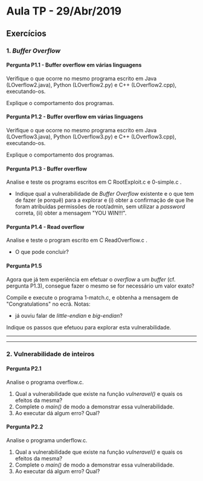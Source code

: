 # Aula TP - 29/Abr/2019

## Exercícios

### 1\. _Buffer Overflow_


#### Pergunta P1.1 - Buffer overflow em várias linguagens

Verifique o que ocorre no mesmo programa escrito em Java (LOverflow2.java), Python (LOverflow2.py) e C++ (LOverflow2.cpp), executando-os.

Explique o comportamento dos programas.


#### Pergunta P1.2 - Buffer overflow em várias linguagens

Verifique o que ocorre no mesmo programa escrito em Java (LOverflow3.java), Python (LOverflow3.py) e C++ (LOverflow3.cpp), executando-os.

Explique o comportamento dos programas.


#### Pergunta P1.3 - Buffer overflow

Analise e teste os programs escritos em C RootExploit.c e 0-simple.c .

+ Indique qual a vulnerabilidade de _Buffer Overflow_ existente e o que tem de fazer (e porquê) para a explorar e (i) obter a confirmação de que lhe foram atribuídas permissões de root/admin, sem utilizar a _password_ correta, (ii) obter a mensagem "YOU WIN!!!".


#### Pergunta P1.4 - Read overflow

Analise e teste o program escrito em C ReadOverflow.c .

+ O que pode concluir?


#### Pergunta P1.5

Agora que já tem experiência em efetuar o _overflow_ a um _buffer_ (cf. pergunta P1.3), consegue fazer o mesmo se for necessário um valor exato?

Compile e execute o programa 1-match.c, e obtenha a mensagem de "Congratulations" no ecrã. Notas:
  + já ouviu falar de _little-endian_ e _big-endian_?

Indique os passos que efetuou para explorar esta vulnerabilidade.

---
---

### 2\. Vulnerabilidade de inteiros


#### Pergunta P2.1

Analise o programa overflow.c.

1. Qual a vulnerabilidade que existe na função _vulneravel()_ e quais os efeitos da mesma?
2. Complete o _main()_ de modo a demonstrar essa vulnerabilidade.
3. Ao executar dá algum erro? Qual?

#### Pergunta P2.2

Analise o programa underflow.c.

1. Qual a vulnerabilidade que existe na função _vulneravel()_ e quais os efeitos da mesma?
2. Complete o _main()_ de modo a demonstrar essa vulnerabilidade.
3. Ao executar dá algum erro? Qual?
